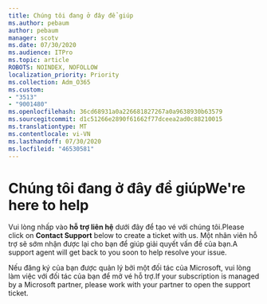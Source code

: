 ```yaml
---
title: Chúng tôi đang ở đây để giúp
ms.author: pebaum
author: pebaum
manager: scotv
ms.date: 07/30/2020
ms.audience: ITPro
ms.topic: article
ROBOTS: NOINDEX, NOFOLLOW
localization_priority: Priority
ms.collection: Adm_O365
ms.custom:
- "3513"
- "9001480"
ms.openlocfilehash: 36cd68931a0a226681827267a0a9638930b63579
ms.sourcegitcommit: d1c51266e2890f61662f77dceea2ad0c88210015
ms.translationtype: MT
ms.contentlocale: vi-VN
ms.lasthandoff: 07/30/2020
ms.locfileid: "46530581"
---
```

# <a name="were-here-to-help"></a><span data-ttu-id="93d88-102">Chúng tôi đang ở đây để giúp</span><span class="sxs-lookup"><span data-stu-id="93d88-102">We're here to help</span></span>

<span data-ttu-id="93d88-103">Vui lòng nhấp vào **hỗ trợ liên hệ** dưới đây để tạo vé với chúng tôi.</span><span class="sxs-lookup"><span data-stu-id="93d88-103">Please click on **Contact Support** below to create a ticket with us.</span></span> <span data-ttu-id="93d88-104">Một nhân viên hỗ trợ sẽ sớm nhận được lại cho bạn để giúp giải quyết vấn đề của bạn.</span><span class="sxs-lookup"><span data-stu-id="93d88-104">A support agent will get back to you soon to help resolve your issue.</span></span>

<span data-ttu-id="93d88-105">Nếu đăng ký của bạn được quản lý bởi một đối tác của Microsoft, vui lòng làm việc với đối tác của bạn để mở vé hỗ trợ.</span><span class="sxs-lookup"><span data-stu-id="93d88-105">If your subscription is managed by a Microsoft partner, please work with your partner to open the support ticket.</span></span>